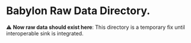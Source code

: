 # Babylon Raw Data Directory.

:warning: **Now raw data should exist here**: This directory is a
temporary fix until interoperable sink is integrated.
